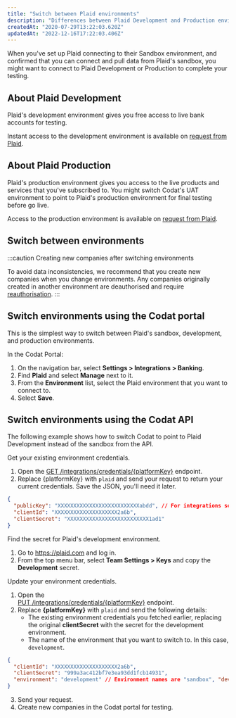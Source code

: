 ```yaml
---
title: "Switch between Plaid environments"
description: "Differences between Plaid Development and Production environments. Learn how to switch between these environments in the Codat Portal or the API."
createdAt: "2020-07-29T13:22:03.620Z"
updatedAt: "2022-12-16T17:22:03.406Z"
---
```


When you've set up Plaid connecting to their Sandbox environment, and confirmed that you can connect and pull data from Plaid's sandbox, you might want to connect to Plaid Development or Production to complete your testing.

## About Plaid Development

Plaid's development environment gives you free access to live bank accounts for testing.

Instant access to the development environment is available on [request from Plaid](https://dashboard.plaid.com/overview).

## About Plaid Production

Plaid's production environment gives you access to the live products and services that you've subscribed to. You might switch Codat's UAT environment to point to Plaid's production environment for final testing before go live.

Access to the production environment is available on [request from Plaid](https://dashboard.plaid.com/overview).

## Switch between environments

:::caution Creating new companies after switching environments

To avoid data inconsistencies, we recommend that you create new companies when you change environments. Any companies originally created in another environment are deauthorised and require [reauthorisation](/integrations/banking/plaid/reauthorise-url-links).
:::

## Switch environments using the Codat portal

This is the simplest way to switch between Plaid's sandbox, development, and production environments.

In the Codat Portal:

1. On the navigation bar, select **Settings > Integrations > Banking**.
2. Find **Plaid** and select **Manage** next to it.
3. From the **Environment** list, select the Plaid environment that you want to connect to.
4. Select **Save**.

## Switch environments using the Codat API

The following example shows how to switch Codat to point to Plaid Development instead of the sandbox from the API.

Get your existing environment credentials.

1. Open the <a href="https://api.codat.io/swagger/ui/index.html#/Integrations/Integrations_GetCredentials" target="_blank">GET /integrations/credentials/{platformKey}</a> endpoint.
2. Replace {platformKey} with `plaid` and send your request to return your current credentials. Save the JSON, you'll need it later.

```json
{
  "publicKey": "XXXXXXXXXXXXXXXXXXXXXXXXXXabdd", // For integrations set up before Aug 20, 2020
  "clientId": "XXXXXXXXXXXXXXXXXXXX2a6b",
  "clientSecret": "XXXXXXXXXXXXXXXXXXXXXXXXXX1ad1"
}
```

Find the secret for Plaid's development environment.

1. Go to <a href="https://plaid.com" target="_blank">https://plaid.com</a> and log in.
2. From the top menu bar, select **Team Settings > Keys** and copy the **Development** secret.

Update your environment credentials.

1. Open the <a href="https://api.codat.io/swagger/ui/index#!/Integrations/Integrations_PutCredentials" target="_blank">  
   PUT /integrations/credentials/{platformKey}</a> endpoint.
2. Replace **{platformKey}** with `plaid` and send the following details:
   - The existing environment credentials you fetched earlier, replacing the original **clientSecret** with the secret for the development environment.
   - The name of the environment that you want to switch to. In this case, `development`.

```json
{
  "clientId": "XXXXXXXXXXXXXXXXXXXX2a6b",
  "clientSecret": "999a3ac412bf7e3ea93dd1fcb14931",
  "environment": "development" // Environment names are "sandbox", "development" and "production"
}
```

3. Send your request.
4. Create new companies in the Codat portal for testing.

